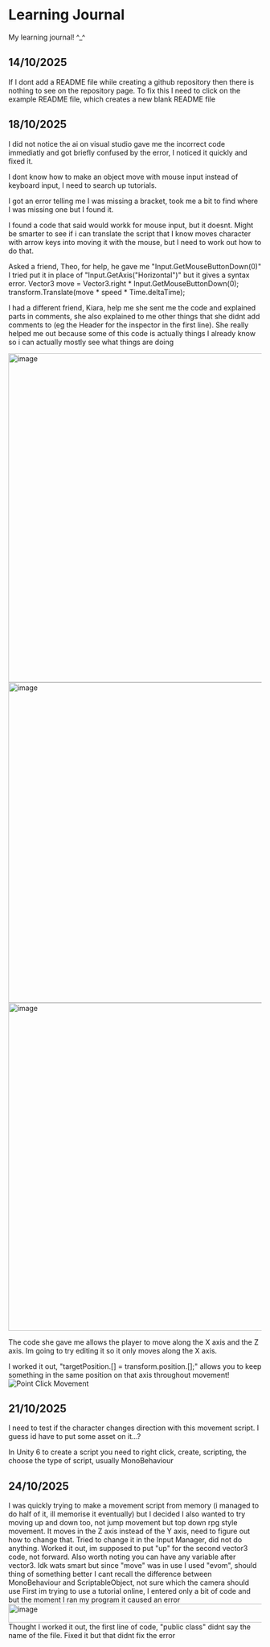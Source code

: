 # Learning Journal
My learning journal! ^_^


## 14/10/2025
If I dont add a README file while creating a github repository then there is nothing to see on the repository page. To fix this I need to click on the example README file, which creates a new blank README file


## 18/10/2025
I did not notice the ai on visual studio gave me the incorrect code immediatly and got briefly confused by the error, I noticed it quickly and fixed it.

I dont know how to make an object move with mouse input instead of keyboard input, I need to search up tutorials.

I got an error telling me I was missing a bracket, took me a bit to find where I was missing one but I found it.

I found a code that said would workk for mouse input, but it doesnt. Might be smarter to see if i can translate the script that I know moves character with arrow keys into moving it with the mouse, but I need to work out how to do that.

Asked a friend, Theo, for help, he gave me "Input.GetMouseButtonDown(0)" I tried put it in place of "Input.GetAxis("Horizontal")" but it gives a syntax error. 
Vector3 move = Vector3.right * Input.GetMouseButtonDown(0);
transform.Translate(move * speed * Time.deltaTime);

I had a different friend, Kiara, help me she sent me the code and explained parts in comments, she also explained to me other things that she didnt add comments to (eg the Header for the inspector in the first line). She really helped me out because some of this code is actually things I already know so i can actually mostly see what things are doing

<img width="770" height="653" alt="image" src="https://github.com/user-attachments/assets/64f8b626-4c71-4f7f-a579-60811466a6b6" />
<img width="708" height="636" alt="image" src="https://github.com/user-attachments/assets/5d487893-bed2-4c78-bdf5-46e05e36119e" />
<img width="784" height="651" alt="image" src="https://github.com/user-attachments/assets/c36e788f-6252-4ec7-9c0a-6e0f2ff9777b" />

The code she gave me allows the player to move along the X axis and the Z axis. Im going to try editing it so it only moves along the X axis.

I worked it out, "targetPosition.[] = transform.position.[];" allows you to keep something in the same position on that axis throughout movement!
![Point   Click Movement](https://github.com/user-attachments/assets/a970c126-97c0-4c66-acf6-b72ced1a885c)


## 21/10/2025
I need to test if the character changes direction with this movement script. I guess id have to put some asset on it...?

In Unity 6 to create a script you need to right click, create, scripting, the choose the type of script, usually MonoBehaviour

## 24/10/2025
I was quickly trying to make a movement script from memory (i managed to do half of it, ill memorise it eventually) but I decided I also wanted to try moving up and down too, not jump movement but top down rpg style movement. It moves in the Z axis instead of the Y axis, need to figure out how to change that. 
Tried to change it in the Input Manager, did not do anything.
Worked it out, im supposed to put "up" for the second vector3 code, not forward. Also worth noting you can have any variable after vector3. Idk wats smart but since "move" was in use I used "evom", should thing of something better
I cant recall the difference between MonoBehaviour and ScriptableObject, not sure which the camera should use
First im trying to use a tutorial online, I entered only a bit of code and but the moment I ran my program it caused an error
<img width="753" height="37" alt="image" src="https://github.com/user-attachments/assets/4b2c5a78-b99c-44a0-a51b-9878de506701" />
Thought I worked it out, the first line of code, "public class" didnt say the name of the file. Fixed it but that didnt fix the error
